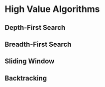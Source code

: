 # High Value Algorithms

## Depth-First Search

## Breadth-First Search

## Sliding Window

## Backtracking
